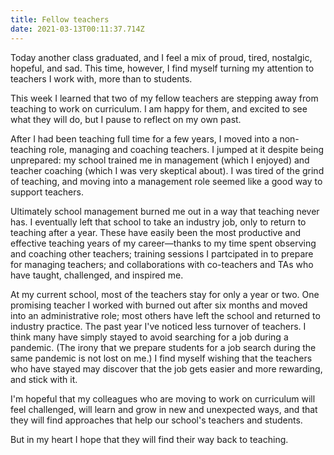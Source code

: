 ```yaml
---
title: Fellow teachers
date: 2021-03-13T00:11:37.714Z
---
```


Today another class graduated, and I feel a mix of proud, tired, nostalgic, hopeful, and sad. This time, however, I find myself turning my attention to teachers I work with, more than to students.

This week I learned that two of my fellow teachers are stepping away from teaching to work on curriculum. I am happy for them, and excited to see what they will do, but I pause to reflect on my own past.

After I had been teaching full time for a few years, I moved into a non-teaching role, managing and coaching teachers. I jumped at it despite being unprepared: my school trained me in management (which I enjoyed) and teacher coaching (which I was very skeptical about). I was tired of the grind of teaching, and moving into a management role seemed like a good way to support teachers.

Ultimately school management burned me out in a way that teaching never has. I eventually left that school to take an industry job, only to return to teaching after a year. These have easily been the most productive and effective teaching years of my career—thanks to my time spent observing and coaching other teachers; training sessions I partcipated in to prepare for managing teachers; and collaborations with co-teachers and TAs who have taught, challenged, and inspired me.

At my current school, most of the teachers stay for only a year or two. One promising teacher I worked with burned out after six months and moved into an administrative role; most others have left the school and returned to industry practice. The past year I've noticed less turnover of teachers. I think many have simply stayed to avoid searching for a job during a pandemic. (The irony that we prepare students for a job search during the same pandemic is not lost on me.) I find myself wishing that the teachers who have stayed may discover that the job gets easier and more rewarding, and stick with it.

I'm hopeful that my colleagues who are moving to work on curriculum will feel challenged, will learn and grow in new and unexpected ways, and that they will find approaches that help our school's teachers and students.

But in my heart I hope that they will find their way back to teaching.
